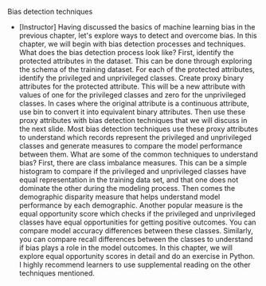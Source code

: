 Bias detection techniques
- [Instructor] Having discussed the basics of machine learning bias in the previous chapter, let's explore ways to detect and overcome bias. In this chapter, we will begin with bias detection processes and techniques. What does the bias detection process look like? First, identify the protected attributes in the dataset. This can be done through exploring the schema of the training dataset. For each of the protected attributes, identify the privileged and unprivileged classes. Create proxy binary attributes for the protected attribute. This will be a new attribute with values of one for the privileged classes and zero for the unprivileged classes. In cases where the original attribute is a continuous attribute, use bin to convert it into equivalent binary attributes. Then use these proxy attributes with bias detection techniques that we will discuss in the next slide. Most bias detection techniques use these proxy attributes to understand which records represent the privileged and unprivileged classes and generate measures to compare the model performance between them. What are some of the common techniques to understand bias? First, there are class imbalance measures. This can be a simple histogram to compare if the privileged and unprivileged classes have equal representation in the training data set, and that one does not dominate the other during the modeling process. Then comes the demographic disparity measure that helps understand model performance by each demographic. Another popular measure is the equal opportunity score which checks if the privileged and unprivileged classes have equal opportunities for getting positive outcomes. You can compare model accuracy differences between these classes. Similarly, you can compare recall differences between the classes to understand if bias plays a role in the model outcomes. In this chapter, we will explore equal opportunity scores in detail and do an exercise in Python. I highly recommend learners to use supplemental reading on the other techniques mentioned.